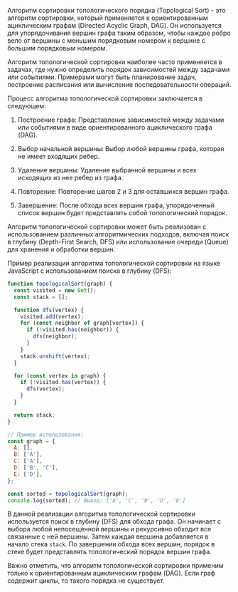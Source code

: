 Алгоритм сортировки топологического порядка (Topological Sort) - это алгоритм сортировки, который применяется к ориентированным ациклическим графам (Directed Acyclic Graph, DAG). Он используется для упорядочивания вершин графа таким образом, чтобы каждое ребро вело от вершины с меньшим порядковым номером к вершине с большим порядковым номером.

Алгоритм топологической сортировки наиболее часто применяется в задачах, где нужно определить порядок зависимостей между задачами или событиями. Примерами могут быть планирование задач, построение расписания или вычисление последовательности операций.

Процесс алгоритма топологической сортировки заключается в следующем:

1. Построение графа: Представление зависимостей между задачами или событиями в виде ориентированного ациклического графа (DAG).

2. Выбор начальной вершины: Выбор любой вершины графа, которая не имеет входящих ребер.

3. Удаление вершины: Удаление выбранной вершины и всех исходящих из нее ребер из графа.

4. Повторение: Повторение шагов 2 и 3 для оставшихся вершин графа.

5. Завершение: После обхода всех вершин графа, упорядоченный список вершин будет представлять собой топологический порядок.

Алгоритм топологической сортировки может быть реализован с использованием различных алгоритмических подходов, включая поиск в глубину (Depth-First Search, DFS) или использование очереди (Queue) для хранения и обработки вершин.

Пример реализации алгоритма топологической сортировки на языке JavaScript с использованием поиска в глубину (DFS):

```javascript
function topologicalSort(graph) {
  const visited = new Set();
  const stack = [];

  function dfs(vertex) {
    visited.add(vertex);
    for (const neighbor of graph[vertex]) {
      if (!visited.has(neighbor)) {
        dfs(neighbor);
      }
    }
    stack.unshift(vertex);
  }

  for (const vertex in graph) {
    if (!visited.has(vertex)) {
      dfs(vertex);
    }
  }

  return stack;
}

// Пример использования:
const graph = {
  A: [],
  B: ['A'],
  C: ['A'],
  D: ['B', 'C'],
  E: ['D'],
};

const sorted = topologicalSort(graph);
console.log(sorted); // Вывод: ['A', 'C', 'B', 'D', 'E']
```

В данной реализации алгоритма топологической сортировки используется поиск в глубину (DFS) для обхода графа. Он начинает с выбора любой непосещенной вершины и рекурсивно обходит все связанные с ней вершины. Затем каждая вершина добавляется в начало стека `stack`. По завершении обхода всех вершин, порядок в стеке будет представлять топологический порядок вершин графа.

Важно отметить, что алгоритм топологической сортировки применим только к ориентированным ациклическим графам (DAG). Если граф содержит циклы, то такого порядка не существует.